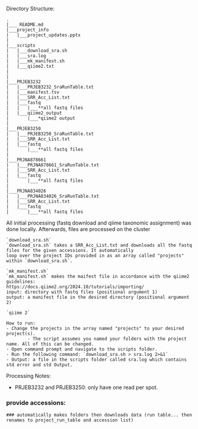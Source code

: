 Directory Structure:
```
.
|___ README.md
|___project_info
|   |___project_updates.pptx
|
|___scripts
|   |___download_sra.sh
|   |___sra.log
|	|___mk_manifest.sh
|	|___qiime2.txt 
|
|
|___PRJEB3232
|   |___PRJEB3232_SraRunTable.txt
|	|___manifest.tsv
|   |___SRR_Acc_List.txt
|   |___fastq
|   |   |___**all fastq files
|	|___qiime2_output
|		|___*qiime2 output
|
|___PRJEB3250
|   |___PRJEB3250_SraRunTable.txt
|   |___SRR_Acc_List.txt
|   |___fastq
|       |___**all fastq files
|
|___PRJNA878661
|   |___PRJNA878661_SraRunTable.txt
|   |___SRR_Acc_List.txt
|   |___fastq
|       |___**all fastq files
|
|___PRJNA834026
|   |___PRJNA834026_SraRunTable.txt
|   |___SRR_Acc_List.txt
|   |___fastq
|       |___**all fastq files
```

All initial processing (fastq download and qiime taxonomic assignment) was done locally. Afterwards, files are processed on the cluster
```
`download_sra.sh` 
`download_sra.sh` takes a SRR_Acc_List.txt and downloads all the fastq files for the given accessions. It automatically
loop over the project IDs provided in as an array called "projects" within `download_sra.sh`.

`mk_manifest.sh`
`mk_manifest.sh` makes the maifest file in accordance with the qiime2 guidelines:
https://docs.qiime2.org/2024.10/tutorials/importing/
input: directory with fastq files (positional argument 1)
output: a manifest file in the desired directory (positional argument 2)
```

```
`qiime 2`

How to run:
- Change the projects in the array named "projects" to your desired project(s). 
        - The script assumes you named your folders with the project name. All of this can be changed.
- Open command prompt and navigate to the scripts folder.
- Run the following command: `download_sra.sh > sra.log 2>&1` 
- Output: a file in the scripts folder called sra.log which contains std error and std Output.
```

Processing Notes:
- PRJEB3232 and PRJEB3250: only have one read per spot.



 ### provide accessions:
    ### automatically makes folders then downloads data (run table... then renames to project_run_table and accession list)
